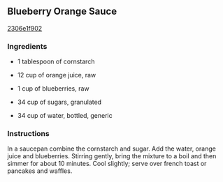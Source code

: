 ## Blueberry Orange Sauce

[2306e1f902](http://www.food.com/recipe/blueberry-orange-sauce-40298)

### Ingredients

 - 1 tablespoon of cornstarch

 - 12 cup of orange juice, raw

 - 1 cup of blueberries, raw

 - 34 cup of sugars, granulated

 - 34 cup of water, bottled, generic

### Instructions

In a saucepan combine the cornstarch and sugar. Add the water, orange juice and blueberries. Stirring gently, bring the mixture to a boil and then simmer for about 10 minutes. Cool slightly; serve over french toast or pancakes and waffles.